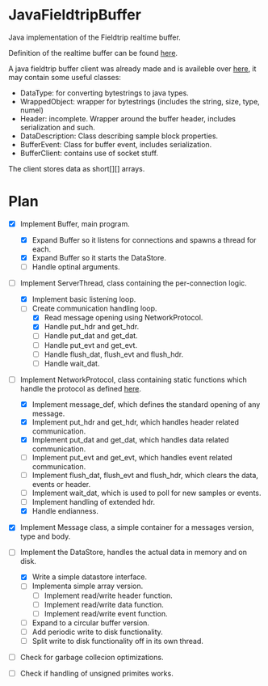JavaFieldtripBuffer
===================

Java implementation of the Fieldtrip realtime buffer.

Definition of the realtime buffer can be found [here](http://fieldtrip.fcdonders.nl/development/realtime).

A java fieldtrip buffer client was already made and is availeble over [here](https://github.com/jadref/buffer_bci), it may contain some useful classes:

*  DataType: for converting bytestrings to java types.
*  WrappedObject: wrapper for bytestrings (includes the string, size, type, numel)
*  Header: incomplete. Wrapper around the buffer header, includes serialization and such.
*  DataDescription: Class describing sample block properties.
*  BufferEvent: Class for buffer event, includes serialization.
*  BufferClient: contains use of socket stuff.

The client stores data as short[][] arrays.

Plan
==================

- [x] Implement Buffer, main program.
  - [x] Expand Buffer so it listens for connections and spawns a thread for each.
  - [x] Expand Buffer so it starts the DataStore.
  - [ ] Handle optinal arguments.
- [ ] Implement ServerThread, class containing the per-connection logic.
  - [x] Implement basic listening loop.
  - [ ] Create communication handling loop.
    - [x] Read message opening using NetworkProtocol.
	- [x] Handle put\_hdr and get\_hdr.
	- [ ] Handle put\_dat and get\_dat.
	- [ ] Handle put\_evt and get\_evt.
	- [ ] Handle flush\_dat, flush\_evt and flush\_hdr.
	- [ ] Handle wait_dat. 
- [ ] Implement NetworkProtocol, class containing static functions which handle the protocol as defined [here](http://fieldtrip.fcdonders.nl/development/realtime/buffer_protocol).
  - [x] Implement message_def, which defines the standard opening of any message.
  - [x] Implement put\_hdr and get\_hdr, which handles header related communication.
  - [x] Implement put\_dat and get\_dat, which handles data related communication.
  - [ ] Implement put\_evt and get\_evt, which handles event related communication.
  - [ ] Implement flush\_dat, flush\_evt and flush\_hdr, which clears the data, events or header.
  - [ ] Implement wait_dat, which is used to poll for new samples or events.
  - [ ] Implement handling of extended hdr.
  - [x] Handle endianness.
- [x] Implement Message class, a simple container for a messages version, type and body.
- [ ] Implement the DataStore, handles the actual data in memory and on disk.
  - [x] Write a simple datastore interface.
  - [ ] Implementa simple array version.
    - [ ] Implement read/write header function.
    - [ ] Implement read/write data function.
    - [ ] Implement read/write event function.
  - [ ] Expand to a circular buffer version.
  - [ ] Add periodic write to disk functionality.
  - [ ] Split write to disk functionality off in its own thread.
- [ ] Check for garbage collecion optimizations.
- [ ] Check if handling of unsigned primites works.


